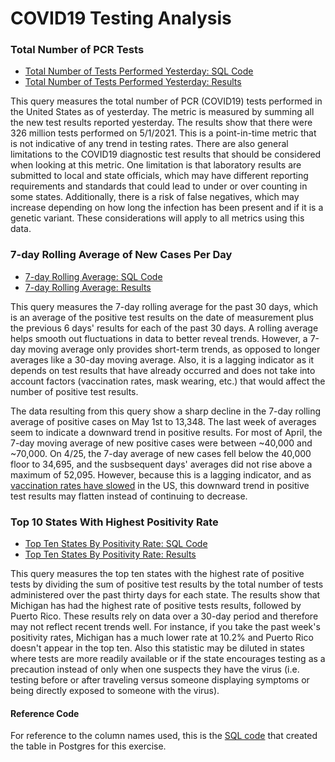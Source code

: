 # COVID19 Testing Analysis


### Total Number of PCR Tests
* [Total Number of Tests Performed Yesterday: SQL Code ](https://github.com/steph1178/COVID19_testing_analytics/blob/main/total_tests_yesterday)
* [Total Number of Tests Performed Yesterday: Results ](https://github.com/steph1178/COVID19_testing_analytics/blob/main/total_tests_yesterday_results.csv)

This query measures the total number of PCR (COVID19) tests performed in the United States as of yesterday. The metric is measured by summing all the new test results reported yesterday. The results show that there were 326 million tests performed on 5/1/2021. This is a point-in-time metric that is not indicative of any trend in testing rates. There are also general limitations to the COVID19 diagnostic test results that should be considered when looking at this metric. One limitation is that laboratory results are submitted to local and state officials, which may  have different reporting requirements and standards that could lead to under or over counting in some states. Additionally, there is a risk of false negatives, which may increase depending on how long the infection has been present and if it is a genetic variant. These considerations will apply to all metrics using this data.


### 7-day Rolling Average of New Cases Per Day
* [7-day Rolling Average: SQL Code ](https://github.com/steph1178/COVID19_testing_analytics/blob/main/7day_moving_avg)
* [7-day Rolling Average: Results ](https://github.com/steph1178/COVID19_testing_analytics/blob/main/7day_moving_avg_results.csv)

This query measures the 7-day rolling average for the past 30 days, which is an average of the positive test results on the date of measurement plus the previous 6 days' results for each of the past 30 days. A rolling average helps smooth out fluctuations in data to better reveal trends. However, a 7-day moving average only provides short-term trends, as opposed to longer averages like a 30-day moving average. Also, it is a lagging indicator as it depends on test results that have already occurred and does not take into account factors  (vaccination rates, mask wearing, etc.) that would affect the number of positive test results. 

The data resulting from this query show a sharp decline in the 7-day rolling average of positive cases on May 1st to 13,348. The last week of averages seem to indicate a downward trend in positive results. For most of April, the 7-day moving average of new positive cases were between ~40,000 and ~70,000. On 4/25, the 7-day average of new cases fell below the 40,000 floor to 34,695, and the susbsequent days' averages did not rise above a maximum of 52,095. However, because this is a lagging indicator, and as [vaccination rates have slowed](https://www.nytimes.com/interactive/2021/05/04/us/vaccine-rollout-slowing.html) in the US, this downward trend in positive test results may flatten instead of continuing to decrease. 


### Top 10 States With Highest Positivity Rate
* [Top Ten States By Positivity Rate: SQL Code ](https://github.com/steph1178/COVID19_testing_analytics/blob/main/Top10States_Positivity_Rate)
* [Top Ten States By Positivity Rate: Results ](https://github.com/steph1178/COVID19_testing_analytics/blob/main/top10states_positivity_rate_results.csv)

This query measures the top ten states with the highest rate of positive tests by dividing the sum of positive test results by the total number of tests administered over the past thirty days for each state. The results show that Michigan has had the highest rate of positive tests results, followed by Puerto Rico. These results rely on data over a 30-day period and therefore may not reflect recent trends well. For instance, if you take the past week's positivity rates, Michigan has a much lower rate at 10.2% and Puerto Rico doesn't appear in the top ten. Also this statistic may be diluted in states where tests are more readily available or if the state encourages testing as a precaution instead of only when one suspects they have the virus (i.e. testing before or after traveling versus someone displaying symptoms or being directly exposed to someone with the virus). 

#### Reference Code
For reference to the column names used, this is the [SQL code](https://github.com/steph1178/COVID19_testing_analytics/blob/main/table%20_creation) that created the table in Postgres for this exercise.
